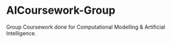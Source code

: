 # AICoursework-Group
Group Coursework done for Computational Modelling &amp; Artificial Intelligence.
